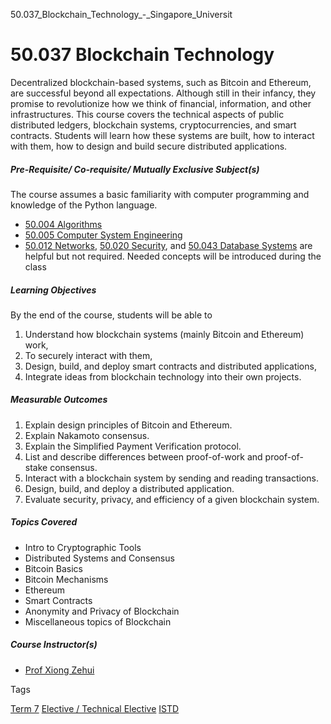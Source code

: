 50.037_Blockchain_Technology_-_Singapore_Universit



50.037 Blockchain Technology
============================

Decentralized blockchain-based systems, such as Bitcoin and Ethereum, are successful beyond all expectations. Although still in their infancy, they promise to revolutionize how we think of financial, information, and other infrastructures. This course covers the technical aspects of public distributed ledgers, blockchain systems, cryptocurrencies, and smart contracts. Students will learn how these systems are built, how to interact with them, how to design and build secure distributed applications.

##### **Pre-Requisite/ Co-requisite/ Mutually Exclusive Subject(s)**

The course assumes a basic familiarity with computer programming and knowledge of the Python language.

* [50.004 Algorithms](/course/50-004-algorithms/)
* [50.005 Computer System Engineering](/course/50-005-computer-system-engineering/)
* [50.012 Networks](/course/50-012-networks/), [50.020 Security](/course/50-020-network-security/), and [50.043 Database Systems](/course/50-043-database-systems/) are helpful but not required. Needed concepts will be introduced during the class

##### **Learning Objectives**

By the end of the course, students will be able to

1. Understand how blockchain systems (mainly Bitcoin and Ethereum) work,
2. To securely interact with them,
3. Design, build, and deploy smart contracts and distributed applications,
4. Integrate ideas from blockchain technology into their own projects.

##### **Measurable Outcomes**

1. Explain design principles of Bitcoin and Ethereum.
2. Explain Nakamoto consensus.
3. Explain the Simplified Payment Verification protocol.
4. List and describe differences between proof-of-work and proof-of-stake consensus.
5. Interact with a blockchain system by sending and reading transactions.
6. Design, build, and deploy a distributed application.
7. Evaluate security, privacy, and efficiency of a given blockchain system.

##### **Topics Covered**

* Intro to Cryptographic Tools
* Distributed Systems and Consensus
* Bitcoin Basics
* Bitcoin Mechanisms
* Ethereum
* Smart Contracts
* Anonymity and Privacy of Blockchain
* Miscellaneous topics of Blockchain

##### **Course Instructor(s)**

* [Prof Xiong Zehui](/profile/xiong-zehui/)

Tags

[Term 7](/education/undergraduate/courses/?course-term=860)
[Elective / Technical Elective](/education/undergraduate/courses/?course-type=853)
[ISTD](/education/undergraduate/courses/?pillar-cluster=11)

